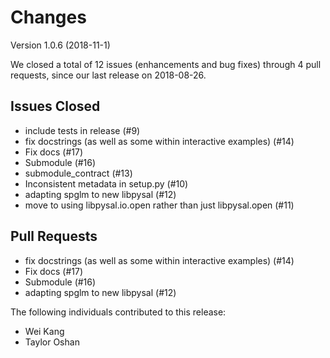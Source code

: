 # Changes

Version 1.0.6 (2018-11-1)

We closed a total of 12 issues (enhancements and bug fixes) through 4 pull requests, since our last release on 2018-08-26.

## Issues Closed
  - include tests in release (#9)
  - fix docstrings (as well as some within interactive examples) (#14)
  - Fix docs (#17)
  - Submodule (#16)
  - submodule_contract (#13)
  - Inconsistent metadata in setup.py (#10)
  - adapting spglm to new libpysal (#12)
  - move to using libpysal.io.open rather than just libpysal.open (#11)

## Pull Requests
  - fix docstrings (as well as some within interactive examples) (#14)
  - Fix docs (#17)
  - Submodule (#16)
  - adapting spglm to new libpysal (#12)

The following individuals contributed to this release:

  - Wei Kang
  - Taylor Oshan